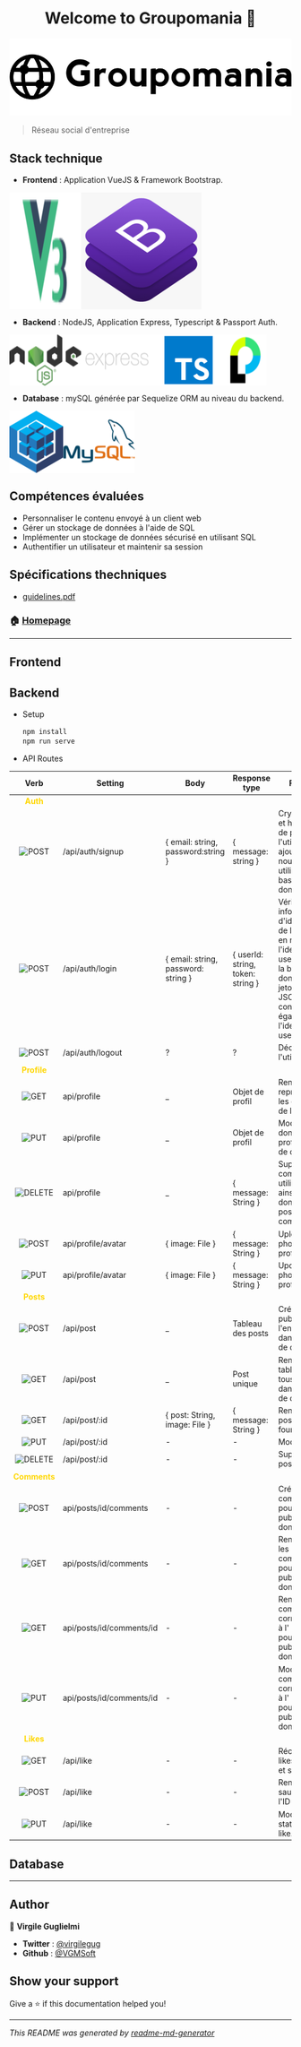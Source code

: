 <h1 style="text-align: center;"
 >Welcome to Groupomania 👋</h1>

<img alt="Logo: groupomania" src="frontend/groupomania/src/assets/logos/icon-left-font-monochrome-black-slim.png" />

> Réseau social d'entreprise

## Stack technique

* **Frontend** : Application VueJS & Framework Bootstrap.

<div style="display: flex;flex-direction: row;">
  <img alt="Vue3" src="./docs/logos/vue3.png" />
  <img alt="Bootstrap" src="./docs/logos/bootstrap.png" />
</div>

* **Backend** : NodeJS, Application Express, Typescript & Passport Auth.
<div style="display: flex;flex-direction: row;">
    <img alt="node" src="./docs/logos/node.png" />
    <img alt="Express" src="./docs/logos/express.png" />
    <img alt="Typescript" src="./docs/logos/typescript.png" />
    <img alt="passport" src="./docs/logos/passport.png" />
</div>

* **Database** : mySQL générée par Sequelize ORM au niveau du backend.
<div style="display: flex;flex-direction: row;">
    <img alt="Sequelize" src="./docs/logos/sequelize.png" />
    <img alt="mySQL" src="./docs/logos/mySQL.png" />
</div>


## Compétences évaluées

* Personnaliser le contenu envoyé à un client web
* Gérer un stockage de données à l'aide de SQL
* Implémenter un stockage de données sécurisé en utilisant SQL
* Authentifier un utilisateur et maintenir sa session

## Spécifications thechniques

* <a href="./docs/Groupomania_Specs_FR_DWJ_VF.pdf" target="_blank">guidelines.pdf</a>

### 🏠 [Homepage](https://github.com/VGMSoft/VirgileGuglielmi_7_26062021)

***

## Frontend

## Backend

* Setup
  ```sh
  npm install
  npm run serve
  ```
* API Routes

|Verb|Setting|Body|Response type|Function
|:---:|---|---|---|---|
|**<span style="color: gold;">Auth</span>**| | | | |
|<img alt="POST" src="https://img.shields.io/badge/-POST-blue"/>|/api/auth/signup|{ email: string, password:string }|{ message: string }|Crypte l'email et hash le mot de passe de l'utilisateur, ajoute le nouvel utilisateur à la base de données|
|<img alt="POST" src="https://img.shields.io/badge/-POST-blue"/>|/api/auth/login|{ email: string, password: string }|{ userId: string, token: string }|Vérifie les informations d'identification de l'utilisateur, en renvoyant l'identifiant userID depuis la base de données et un jeton Web JSON signé( contenant également l'identifiant userID )
|<img alt="POST" src="https://img.shields.io/badge/-POST-blue"/>|/api/auth/logout|?|?|Déconnecte l'utilisateur
|**<span style="color: gold;">Profile</span>**| | | | |
|<img alt="GET" src="https://img.shields.io/badge/-GET-blue"/>|api/profile|_|Objet de profil|Renvoie l'objet représentant les données de l'utilisateur|
|<img alt="PUT" src="https://img.shields.io/badge/-PUT-blue"/>|api/profile|_|Objet de profil|Modifie les données du profil en base de données|
|<img alt="DELETE" src="https://img.shields.io/badge/-DELETE-blue"/>|api/profile|_|{ message: String }|Supprime le compte utilisateur ainsi que ses données, ses posts et ses commentaires.|
|<img alt="POST" src="https://img.shields.io/badge/-POST-blue"/>|api/profile/avatar| { image: File }|{ message: String }|Upload une photo de profil.|
|<img alt="PUT" src="https://img.shields.io/badge/-PUT-blue"/>|api/profile/avatar|{ image: File }|{ message: String }|Update la photo de profil.|
|**<span style="color: gold;">Posts</span>**| | | | |
|<img alt="POST" src="https://img.shields.io/badge/-POST-blue"/>|/api/post|_|Tableau des posts|Créé une publication et l'enregistre dans la base de données|
|<img alt="GET" src="https://img.shields.io/badge/-GET-blue"/>|/api/post|_|Post unique|Renvoie le tableau de tous les posts dans la base de données|
|<img alt="GET" src="https://img.shields.io/badge/-GET-blue"/>|/api/post/:id|{ post: String, image: File }|{ message: String }|Renvoie le post avec l'ID fourni|
|<img alt="PUT" src="https://img.shields.io/badge/-PUT-blue"/>|/api/post/:id|-|-|Modifie le post|
|<img alt="DELETE" src="https://img.shields.io/badge/-DELETE-blue"/>|/api/post/:id|-|-|Supprime le post|
|**<span style="color: gold;">Comments</span>**| | | | |
|<img alt="POST" src="https://img.shields.io/badge/-POST-blue"/>|api/posts/id/comments|-|-|Créé une commentaire pour une publication donnée.|
|<img alt="GET" src="https://img.shields.io/badge/-GET-blue"/>|api/posts/id/comments|-|-|Renvoie tous les commentaires pour une publication donnée.|
|<img alt="GET" src="https://img.shields.io/badge/-GET-blue"/>|api/posts/id/comments/id|-|-|Renvoie le commentaires correspondant à l' ID fourni pour une publication donnée.|
|<img alt="PUT" src="https://img.shields.io/badge/-PUT-blue"/>|api/posts/id/comments/id|-|-|Modifie le commentaires correspondant à l' ID fourni pour une publication donnée.|
|**<span style="color: gold;">Likes</span>**| | | | |
|<img alt="GET" src="https://img.shields.io/badge/-GET-blue"/>|/api/like|-|-|Récupère les likes d'un post et son auteur|
|<img alt="POST" src="https://img.shields.io/badge/-POST-blue"/>|/api/like|-|-|Renvoie la sauce avec l'ID fourni|
|<img alt="PUT" src="https://img.shields.io/badge/-PUT-blue"/>|/api/like|-|-|Modifie le statut d'un like.|

## Database

***

## Author

👤 **Virgile Guglielmi**

* **Twitter** : [@virgilegug](https://twitter.com/virgilegug)
* **Github** : [@VGMSoft](https://github.com/VGMSoft)

## Show your support

Give a ⭐️ if this documentation helped you!

***
_This README was generated️ by [readme-md-generator](https://github.com/kefranabg/readme-md-generator)_